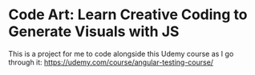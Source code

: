# Code Art: Learn Creative Coding to Generate Visuals with JS

This is a project for me to code alongside this Udemy course as I go through it: https://udemy.com/course/angular-testing-course/
